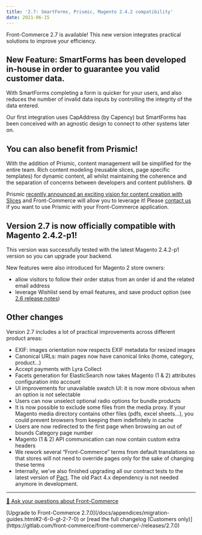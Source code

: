 ```yaml
---
title: '2.7: SmartForms, Prismic, Magento 2.4.2 compatibility'
date: 2021-06-15
---
```


Front-Commerce 2.7 is available! This new version integrates practical solutions to improve your efficiency.

<!-- more -->

## New Feature: SmartForms has been developed in-house in order to guarantee you valid customer data.

With SmartForms completing a form is quicker for your users, and also reduces the number of invalid data inputs by controlling the integrity of the data entered.

Our first integration uses CapAddress (by Capency) but SmartForms has been conceived with an agnostic design to connect to other systems later on.


## You can also benefit from Prismic!

With the addition of Prismic, content management will be simplified for the entire team. Rich content modeling (reusable slices, page specific templates) for dynamic content, all whilst maintaining the coherence and the separation of concerns between developers and content publishers. 😅

Prismic [recently announced an exciting vision for content creation with Slices](https://prismic.io/announcement/from-headless-cms-to-custom-website-builder) and Front-Commerce will allow you to leverage it! Please [contact us](mailto:contact@front-commerce.com) if you want to use Prismic with your Front-Commerce application.

## Version 2.7 is now officially compatible with Magento 2.4.2-p1!

This version was successfully tested with the latest Magento 2.4.2-p1 version so you can upgrade your backend.

New features were also introduced for Magento 2 store owners:
- allow visitors to follow their order status from an order id and the related email address
- leverage Wishlist send by email features, and save product option (see [2.6 release notes](https://developers.front-commerce.com/blog/2021/04/29/front-commerce-2.6/#Wishlist-improvements-send-by-email-and-save-product-options))

## Other changes

Version 2.7 includes a lot of practical improvements across different product areas:
- EXIF: images orientation now respects EXIF metadata for resized images
- Canonical URLs: main pages now have canonical links (home, category, product…)
- Accept payments with Lyra Collect
- Facets generation for ElasticSearch now takes Magento (1 & 2) attributes configuration into account
- UI improvements for unavailable swatch UI: it is now more obvious when an option is not selectable
- Users can now unselect optional radio options for bundle products
- It is now possible to exclude some files from the media proxy. If your Magento media directory contains other files (pdfs, excel sheets…), you could prevent browsers from keeping them indefinitely in cache
- Users are now redirected to the first page when browsing an out of bounds Category page number
- Magento (1 & 2) API communication can now contain custom extra headers
- We rework several “Front-Commerce” terms from default translations so that stores will not need to override pages only for the sake of changing these terms
- Internally, we’ve also finished upgrading all our contract tests to the latest version of [Pact](https://docs.pact.io/). The old Pact 4.x dependency is not needed anymore in development.

<hr />
<div class="center">
  <p>
    <a class="link primary button" href="https://www.front-commerce.com/en/contact-us/">💌 Ask your questions about Front-Commerce</a>
  </p>
  <p>
    [Upgrade to Front-Commerce 2.7.0](/docs/appendices/migration-guides.html#2-6-0-gt-2-7-0) or [read the full changelog (Customers only)](https://gitlab.com/front-commerce/front-commerce/-/releases/2.7.0)
  </p>
</div>
